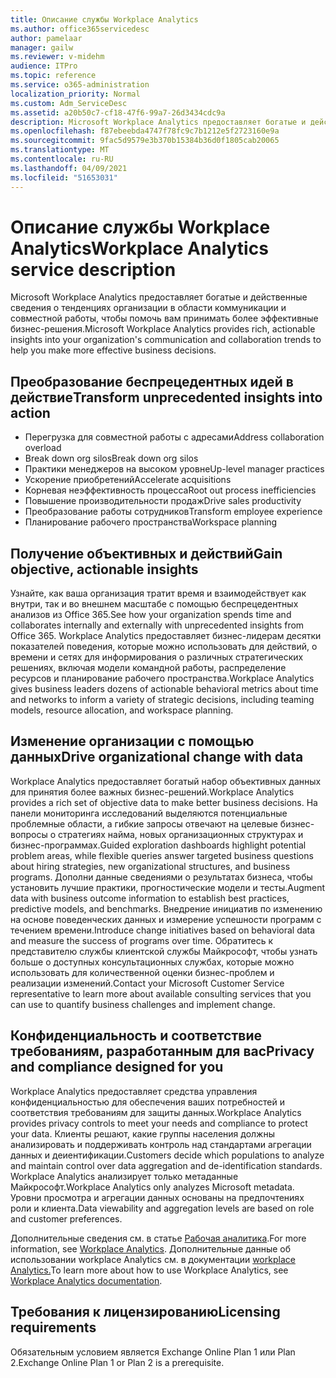 ```yaml
---
title: Описание службы Workplace Analytics
ms.author: office365servicedesc
author: pamelaar
manager: gailw
ms.reviewer: v-midehm
audience: ITPro
ms.topic: reference
ms.service: o365-administration
localization_priority: Normal
ms.custom: Adm_ServiceDesc
ms.assetid: a20b50c7-cf18-47f6-99a7-26d3434cdc9a
description: Microsoft Workplace Analytics предоставляет богатые и действенные сведения о тенденциях организации в области коммуникации и совместной работы, чтобы помочь вам принимать более эффективные бизнес-решения.
ms.openlocfilehash: f87ebeebda4747f78fc9c7b1212e5f2723160e9a
ms.sourcegitcommit: 9fac5d9579e3b370b15384b36d0f1805cab20065
ms.translationtype: MT
ms.contentlocale: ru-RU
ms.lasthandoff: 04/09/2021
ms.locfileid: "51653031"
---
```

# <a name="workplace-analytics-service-description"></a><span data-ttu-id="f6c7b-103">Описание службы Workplace Analytics</span><span class="sxs-lookup"><span data-stu-id="f6c7b-103">Workplace Analytics service description</span></span>

<span data-ttu-id="f6c7b-104">Microsoft Workplace Analytics предоставляет богатые и действенные сведения о тенденциях организации в области коммуникации и совместной работы, чтобы помочь вам принимать более эффективные бизнес-решения.</span><span class="sxs-lookup"><span data-stu-id="f6c7b-104">Microsoft Workplace Analytics provides rich, actionable insights into your organization's communication and collaboration trends to help you make more effective business decisions.</span></span>

## <a name="transform-unprecedented-insights-into-action"></a><span data-ttu-id="f6c7b-105">Преобразование беспрецедентных идей в действие</span><span class="sxs-lookup"><span data-stu-id="f6c7b-105">Transform unprecedented insights into action</span></span>

* <span data-ttu-id="f6c7b-106">Перегрузка для совместной работы с адресами</span><span class="sxs-lookup"><span data-stu-id="f6c7b-106">Address collaboration overload</span></span>
* <span data-ttu-id="f6c7b-107">Break down org silos</span><span class="sxs-lookup"><span data-stu-id="f6c7b-107">Break down org silos</span></span>
* <span data-ttu-id="f6c7b-108">Практики менеджеров на высоком уровне</span><span class="sxs-lookup"><span data-stu-id="f6c7b-108">Up-level manager practices</span></span>
* <span data-ttu-id="f6c7b-109">Ускорение приобретений</span><span class="sxs-lookup"><span data-stu-id="f6c7b-109">Accelerate acquisitions</span></span>
* <span data-ttu-id="f6c7b-110">Корневая неэффективность процесса</span><span class="sxs-lookup"><span data-stu-id="f6c7b-110">Root out process inefficiencies</span></span>
* <span data-ttu-id="f6c7b-111">Повышение производительности продаж</span><span class="sxs-lookup"><span data-stu-id="f6c7b-111">Drive sales productivity</span></span>
* <span data-ttu-id="f6c7b-112">Преобразование работы сотрудников</span><span class="sxs-lookup"><span data-stu-id="f6c7b-112">Transform employee experience</span></span>
* <span data-ttu-id="f6c7b-113">Планирование рабочего пространства</span><span class="sxs-lookup"><span data-stu-id="f6c7b-113">Workspace planning</span></span>

## <a name="gain-objective-actionable-insights"></a><span data-ttu-id="f6c7b-114">Получение объективных и действий</span><span class="sxs-lookup"><span data-stu-id="f6c7b-114">Gain objective, actionable insights</span></span>

<span data-ttu-id="f6c7b-115">Узнайте, как ваша организация тратит время и взаимодействует как внутри, так и во внешнем масштабе с помощью беспрецедентных анализов из Office 365.</span><span class="sxs-lookup"><span data-stu-id="f6c7b-115">See how your organization spends time and collaborates internally and externally with unprecedented insights from Office 365.</span></span> <span data-ttu-id="f6c7b-116">Workplace Analytics предоставляет бизнес-лидерам десятки показателей поведения, которые можно использовать для действий, о времени и сетях для информирования о различных стратегических решениях, включая модели командной работы, распределение ресурсов и планирование рабочего пространства.</span><span class="sxs-lookup"><span data-stu-id="f6c7b-116">Workplace Analytics gives business leaders dozens of actionable behavioral metrics about time and networks to inform a variety of strategic decisions, including teaming models, resource allocation, and workspace planning.</span></span>

## <a name="drive-organizational-change-with-data"></a><span data-ttu-id="f6c7b-117">Изменение организации с помощью данных</span><span class="sxs-lookup"><span data-stu-id="f6c7b-117">Drive organizational change with data</span></span>

<span data-ttu-id="f6c7b-118">Workplace Analytics предоставляет богатый набор объективных данных для принятия более важных бизнес-решений.</span><span class="sxs-lookup"><span data-stu-id="f6c7b-118">Workplace Analytics provides a rich set of objective data to make better business decisions.</span></span> <span data-ttu-id="f6c7b-119">На панели мониторинга исследований выделяются потенциальные проблемные области, а гибкие запросы отвечают на целевые бизнес-вопросы о стратегиях найма, новых организационных структурах и бизнес-программах.</span><span class="sxs-lookup"><span data-stu-id="f6c7b-119">Guided exploration dashboards highlight potential problem areas, while flexible queries answer targeted business questions about hiring strategies, new organizational structures, and business programs.</span></span> <span data-ttu-id="f6c7b-120">Дополни данные сведениями о результатах бизнеса, чтобы установить лучшие практики, прогностические модели и тесты.</span><span class="sxs-lookup"><span data-stu-id="f6c7b-120">Augment data with business outcome information to establish best practices, predictive models, and benchmarks.</span></span> <span data-ttu-id="f6c7b-121">Внедрение инициатив по изменению на основе поведенческих данных и измерение успешности программ с течением времени.</span><span class="sxs-lookup"><span data-stu-id="f6c7b-121">Introduce change initiatives based on behavioral data and measure the success of programs over time.</span></span> <span data-ttu-id="f6c7b-122">Обратитесь к представителю службы клиентской службы Майкрософт, чтобы узнать больше о доступных консультационных службах, которые можно использовать для количественной оценки бизнес-проблем и реализации изменений.</span><span class="sxs-lookup"><span data-stu-id="f6c7b-122">Contact your Microsoft Customer Service representative to learn more about available consulting services that you can use to quantify business challenges and implement change.</span></span>

## <a name="privacy-and-compliance-designed-for-you"></a><span data-ttu-id="f6c7b-123">Конфиденциальность и соответствие требованиям, разработанным для вас</span><span class="sxs-lookup"><span data-stu-id="f6c7b-123">Privacy and compliance designed for you</span></span>

<span data-ttu-id="f6c7b-124">Workplace Analytics предоставляет средства управления конфиденциальностью для обеспечения ваших потребностей и соответствия требованиям для защиты данных.</span><span class="sxs-lookup"><span data-stu-id="f6c7b-124">Workplace Analytics provides privacy controls to meet your needs and compliance to protect your data.</span></span> <span data-ttu-id="f6c7b-125">Клиенты решают, какие группы населения должны анализировать и поддерживать контроль над стандартами агрегации данных и деиентификации.</span><span class="sxs-lookup"><span data-stu-id="f6c7b-125">Customers decide which populations to analyze and maintain control over data aggregation and de-identification standards.</span></span> <span data-ttu-id="f6c7b-126">Workplace Analytics анализирует только метаданные Майкрософт.</span><span class="sxs-lookup"><span data-stu-id="f6c7b-126">Workplace Analytics only analyzes Microsoft metadata.</span></span> <span data-ttu-id="f6c7b-127">Уровни просмотра и агрегации данных основаны на предпочтениях роли и клиента.</span><span class="sxs-lookup"><span data-stu-id="f6c7b-127">Data viewability and aggregation levels are based on role and customer preferences.</span></span>

<span data-ttu-id="f6c7b-128">Дополнительные сведения см. в статье [Рабочая аналитика](https://go.microsoft.com/fwlink/?linkid=852492).</span><span class="sxs-lookup"><span data-stu-id="f6c7b-128">For more information, see [Workplace Analytics](https://go.microsoft.com/fwlink/?linkid=852492).</span></span> <span data-ttu-id="f6c7b-129">Дополнительные данные об использовании workplace Analytics см. в документации [workplace Analytics.](/workplace-analytics/)</span><span class="sxs-lookup"><span data-stu-id="f6c7b-129">To learn more about how to use Workplace Analytics, see [Workplace Analytics documentation](/workplace-analytics/).</span></span>
  
## <a name="licensing-requirements"></a><span data-ttu-id="f6c7b-130">Требования к лицензированию</span><span class="sxs-lookup"><span data-stu-id="f6c7b-130">Licensing requirements</span></span>

<span data-ttu-id="f6c7b-131">Обязательным условием является Exchange Online Plan 1 или Plan 2.</span><span class="sxs-lookup"><span data-stu-id="f6c7b-131">Exchange Online Plan 1 or Plan 2 is a prerequisite.</span></span>